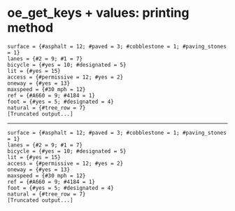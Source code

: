# oe_get_keys + values: printing method

    surface = {#asphalt = 12; #paved = 3; #cobblestone = 1; #paving_stones = 1}
    lanes = {#2 = 9; #1 = 7}
    bicycle = {#yes = 10; #designated = 5}
    lit = {#yes = 15}
    access = {#permissive = 12; #yes = 2}
    oneway = {#yes = 13}
    maxspeed = {#30 mph = 12}
    ref = {#A660 = 9; #4184 = 1}
    foot = {#yes = 5; #designated = 4}
    natural = {#tree_row = 7}
    [Truncated output...]

---

    surface = {#asphalt = 12; #paved = 3; #cobblestone = 1; #paving_stones = 1}
    lanes = {#2 = 9; #1 = 7}
    bicycle = {#yes = 10; #designated = 5}
    lit = {#yes = 15}
    access = {#permissive = 12; #yes = 2}
    oneway = {#yes = 13}
    maxspeed = {#30 mph = 12}
    ref = {#A660 = 9; #4184 = 1}
    foot = {#yes = 5; #designated = 4}
    natural = {#tree_row = 7}
    [Truncated output...]

